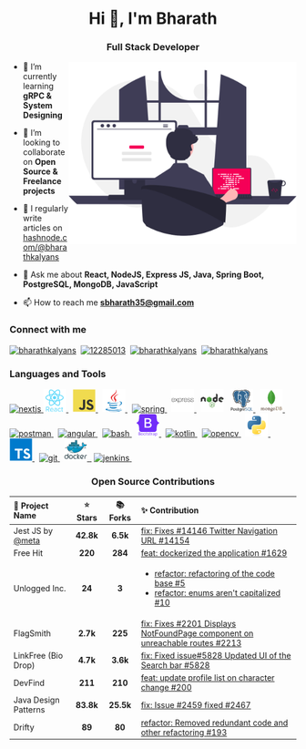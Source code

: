 <h1 align="center">Hi 👋, I'm Bharath</h1>
<h3 align="center">Full Stack Developer</h3>

[//]: # '<img align="right" alt="Coding" width="400" src="https://cdn.dribbble.com/users/1162077/screenshots/3848914/programmer.gif">'

<img align="right" alt="Coding" width="400" src="https://raw.githubusercontent.com/bharathkalyans/bharathkalyans/278b30fb4be35ffe788b23cc907c92842bd78379/images/header%20image.svg">


- 🌱 I’m currently learning **gRPC & System Designing**

- 👯 I’m looking to collaborate on **Open Source & Freelance projects**

- 📝 I regularly write articles on [hashnode.com/@bharathkalyans](https://hashnode.com/@bharathkalyans)

- 💬 Ask me about **React, NodeJS, Express JS, Java, Spring Boot, PostgreSQL, MongoDB, JavaScript**

- 📫 How to reach me **sbharath35@gmail.com**

<h3 align="left">Connect with me</h3>
<p align="left">
<a href="https://linkedin.com/in/bharathkalyans" target="blank"><img align="center" src="https://raw.githubusercontent.com/rahuldkjain/github-profile-readme-generator/master/src/images/icons/Social/linked-in-alt.svg" alt="bharathkalyans" height="30" width="40" /></a>&nbsp
<a href="https://stackoverflow.com/users/12285013" target="blank"><img align="center" src="https://raw.githubusercontent.com/rahuldkjain/github-profile-readme-generator/master/src/images/icons/Social/stack-overflow.svg" alt="12285013" height="30" width="40" /></a>&nbsp
<a href="https://twitter.com/bharathkalyans" target="blank"><img align="center" src="https://raw.githubusercontent.com/rahuldkjain/github-profile-readme-generator/master/src/images/icons/Social/twitter.svg" alt="bharathkalyans" height="30" width="40" /></a>&nbsp
<a href="https://www.leetcode.com/bharathkalyans" target="blank"><img align="center" src="https://raw.githubusercontent.com/rahuldkjain/github-profile-readme-generator/master/src/images/icons/Social/leet-code.svg" alt="bharathkalyans" height="30" width="40" /></a>&nbsp

[//]: # '<a href="https://hashnode.com/@bharathkalyans" target="blank"><img align="center" src="https://raw.githubusercontent.com/rahuldkjain/github-profile-readme-generator/master/src/images/icons/Social/hashnode.svg" alt="@bharathkalyans" height="30" width="40" /></a> '

<!-- <a href="https://dev.to/bharathkalyans" target="blank"><img align="center" src="https://raw.githubusercontent.com/rahuldkjain/github-profile-readme-generator/master/src/images/icons/Social/devto.svg" alt="bharathkalyans" height="30" width="40" /></a> -->
</p>

<h3 align="left">Languages and Tools</h3>
<p align="left"> 
<a href="https://nextjs.org/" target="_blank" rel="noreferrer"> <img src="https://cdn.worldvectorlogo.com/logos/nextjs-2.svg" alt="nextjs" width="40" height="40"/> </a>
<a href="https://reactjs.org/" target="_blank" rel="noreferrer"> <img src="https://raw.githubusercontent.com/devicons/devicon/master/icons/react/react-original-wordmark.svg" alt="react" width="40" height="40"/> </a> &nbsp
<a href="https://developer.mozilla.org/en-US/docs/Web/JavaScript" target="_blank" rel="noreferrer"> <img src="https://raw.githubusercontent.com/devicons/devicon/master/icons/javascript/javascript-original.svg" alt="javascript" width="40" height="40"/> </a> &nbsp
<a href="https://www.java.com" target="_blank" rel="noreferrer"> <img src="https://raw.githubusercontent.com/devicons/devicon/master/icons/java/java-original.svg" alt="java" width="40" height="40"/> </a> &nbsp
<a href="https://spring.io/" target="_blank" rel="noreferrer"> <img src="https://www.vectorlogo.zone/logos/springio/springio-icon.svg" alt="spring" width="40" height="40"/> </a> &nbsp
<a href="https://expressjs.com" target="_blank" rel="noreferrer"> <img src="https://raw.githubusercontent.com/devicons/devicon/master/icons/express/express-original-wordmark.svg" alt="express" width="40" height="40"/> </a> &nbsp 
<a href="https://nodejs.org" target="_blank" rel="noreferrer"> <img src="https://raw.githubusercontent.com/devicons/devicon/master/icons/nodejs/nodejs-original-wordmark.svg" alt="nodejs" width="40" height="40"/></a> &nbsp
<a href="https://www.postgresql.org" target="_blank" rel="noreferrer"> <img src="https://raw.githubusercontent.com/devicons/devicon/master/icons/postgresql/postgresql-original-wordmark.svg" alt="postgresql" width="40" height="40"/> </a> &nbsp
<a href="https://www.mongodb.com/" target="_blank" rel="noreferrer"> <img src="https://raw.githubusercontent.com/devicons/devicon/master/icons/mongodb/mongodb-original-wordmark.svg" alt="mongodb" width="40" height="40"/> </a> &nbsp
<a href="https://postman.com" target="_blank" rel="noreferrer"> <img src="https://www.vectorlogo.zone/logos/getpostman/getpostman-icon.svg" alt="postman" width="40" height="40"/> </a> &nbsp
<a href="https://angular.io" target="_blank" rel="noreferrer"> <img src="https://angular.io/assets/images/logos/angular/angular.svg" alt="angular" width="40" height="40"/> </a> &nbsp
<a href="https://www.gnu.org/software/bash/" target="_blank" rel="noreferrer"> <img src="https://www.vectorlogo.zone/logos/gnu_bash/gnu_bash-icon.svg" alt="bash" width="40" height="40"/> </a> &nbsp 
<a href="https://getbootstrap.com" target="_blank" rel="noreferrer"> <img src="https://raw.githubusercontent.com/devicons/devicon/master/icons/bootstrap/bootstrap-plain-wordmark.svg" alt="bootstrap" width="40" height="40"/> </a>&nbsp
<a href="https://kotlinlang.org" target="_blank" rel="noreferrer"> <img src="https://www.vectorlogo.zone/logos/kotlinlang/kotlinlang-icon.svg" alt="kotlin" width="40" height="40"/> </a> &nbsp
<a href="https://opencv.org/" target="_blank" rel="noreferrer"> <img src="https://www.vectorlogo.zone/logos/opencv/opencv-icon.svg" alt="opencv" width="40" height="40"/> </a> &nbsp
<a href="https://www.python.org" target="_blank" rel="noreferrer"> <img src="https://raw.githubusercontent.com/devicons/devicon/master/icons/python/python-original.svg" alt="python" width="40" height="40"/> </a> &nbsp
<a href="https://www.typescriptlang.org/" target="_blank" rel="noreferrer"> <img src="https://raw.githubusercontent.com/devicons/devicon/master/icons/typescript/typescript-original.svg" alt="typescript" width="40" height="40"/> </a> &nbsp
<a href="https://git-scm.com/" target="_blank" rel="noreferrer"> <img src="https://www.vectorlogo.zone/logos/git-scm/git-scm-icon.svg" alt="git" width="40" height="40"/> </a> &nbsp
<a href="https://www.docker.com/" target="_blank" rel="noreferrer"> <img src="https://raw.githubusercontent.com/devicons/devicon/master/icons/docker/docker-original-wordmark.svg" alt="docker" width="40" height="40"/> &nbsp</a>
<a href="https://www.jenkins.io" target="_blank" rel="noreferrer"> <img src="https://www.vectorlogo.zone/logos/jenkins/jenkins-icon.svg" alt="jenkins" width="40" height="40"/> </a> &nbsp

</p>

<!-- <p><img align="left" src="https://github-readme-stats.vercel.app/api/top-langs?username=bharathkalyans&show_icons=true&locale=en&layout=compact" alt="bharathkalyans" /></p>

<p>&nbsp;<img align="center" src="https://github-readme-stats.vercel.app/api?username=bharathkalyans&show_icons=true&locale=en" alt="bharathkalyans" /></p>
 -->

<h3 align="center">Open Source Contributions</h3>

| 🎁️ Project Name                                | ⭐️ Stars  | 📚 Forks  | ✨ Contribution                                                                                                                                                                                                               |
|:------------------------------------------------|:---------:|:---------:|:-----------------------------------------------------------------------------------------------------------------------------------------------------------------------------------------------------------------------------|
| Jest JS by [@meta](https://github.com/facebook) | **42.8k** | **6.5k**  | [fix: Fixes #14146 Twitter Navigation URL #14154](https://github.com/jestjs/jest/pull/14154)                                                                                                                                 |
| Free Hit                                        |  **220**  |  **284**  | [feat: dockerized the application #1629](https://github.com/JasonDsouza212/free-hit/pull/1630#pullrequestreview-1641455096)                                                                                                  |
| Unlogged Inc.                                   |  **24**   |   **3**   | <ul> <li>[refactor: refactoring of the code base #5](https://github.com/unloggedio/unlogged-sdk/issues/5)</li> <li>[refactor: enums aren't capitalized #10](https://github.com/unloggedio/unlogged-sdk/issues/10)</li> </ul> |
| FlagSmith                                       | **2.7k**  |  **225**  | [fix: Fixes #2201 Displays NotFoundPage component on unreachable routes #2213](https://github.com/Flagsmith/flagsmith/issues/2201#event-9302647836)                                                                          |
| LinkFree (Bio Drop)                             | **4.7k**  | **3.6k**  | [fix: Fixed issue#5828 Updated UI of the Search bar #5828](https://github.com/EddieHubCommunity/LinkFree/issues/5828)                                                                                                        |
| DevFind                                         |  **211**  |  **210**  | [feat: update profile list on character change #200](https://github.com/shyamtawli/devFind/pull/200#event-9356935037)                                                                                                        |
| Java Design Patterns                            | **83.8k** | **25.5k** | [fix: Issue #2459 fixed #2467](https://github.com/iluwatar/java-design-patterns/pull/2467)                                                                                                                                   |
| Drifty                                          |  **89**   |  **80**   | [refactor: Removed redundant code and other refactoring #193](https://github.com/SaptarshiSarkar12/Drifty/pull/193)                                                                                                          |







